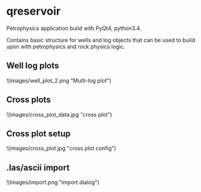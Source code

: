 # qreservoir

Petrophysics application build with PyQt4, python3.4.

Contains basic structure for wells and log objects that can be used to build upon with petrophysics and rock physics logic.

## Well log plots
!(images/well_plot_2.png "Multi-log plot")

## Cross plots
!(images/cross_plot_data.jpg "cross plot")

## Cross plot setup
!(images/cross_plot.jpg "cross plot config")

## .las/ascii import
!(images/import.png "import dialog")


